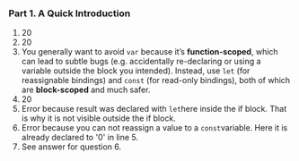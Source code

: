 ### Part 1. A Quick Introduction

1. 20
2. 20
3. You generally want to avoid `var` because it’s **function-scoped**, which can lead to subtle bugs (e.g. accidentally re-declaring or using a variable outside the block you intended). Instead, use `let` (for reassignable bindings) and `const` (for read-only bindings), both of which are **block-scoped** and much safer.
4. 20
5. Error because result was declared with `let`here inside the if block. That is why it is not visible outside the if block.
6. Error because you can not reassign a value to a `const`variable. Here it is already declared to '0' in line 5.
7. See answer for question 6.